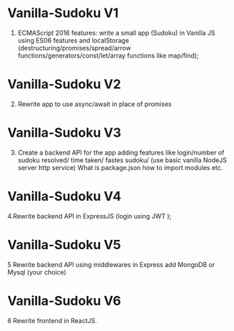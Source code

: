 # Vanilla-Sudoku V1

1. ECMAScript 2016 features: write a small app (Sudoku) in Vanilla JS using ES06 features and localStorage (destructuring/promises/spread/arrow functions/generators/const/let/array functions like map/find);

# Vanilla-Sudoku V2

2. Rewrite app to use async/await in place of promises

# Vanilla-Sudoku V3

3. Create a backend API for the app adding features like login/number of sudoku resolved/ time taken/ fastes sudoku/ (use basic vanilla NodeJS server http service) What is package.json how to import modules etc.

# Vanilla-Sudoku V4

4.Rewrite backend API in ExpressJS (login using JWT );

# Vanilla-Sudoku V5

5 Rewrite backend API using middlewares in Express add MongoDB or Mysql (your choice)

# Vanilla-Sudoku V6

6 Rewrite frontend in ReactJS.
